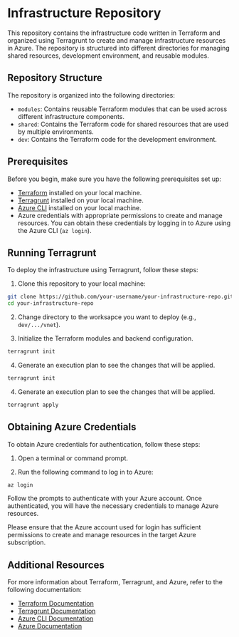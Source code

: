 # Infrastructure Repository

This repository contains the infrastructure code written in Terraform and organized using Terragrunt to create and manage infrastructure resources in Azure. The repository is structured into different directories for managing shared resources, development environment, and reusable modules.

## Repository Structure

The repository is organized into the following directories:

- `modules`: Contains reusable Terraform modules that can be used across different infrastructure components.
- `shared`: Contains the Terraform code for shared resources that are used by multiple environments.
- `dev`: Contains the Terraform code for the development environment.

## Prerequisites

Before you begin, make sure you have the following prerequisites set up:

- [Terraform](https://www.terraform.io/downloads.html) installed on your local machine.
- [Terragrunt](https://terragrunt.gruntwork.io/docs/getting-started/install/) installed on your local machine.
- [Azure CLI](https://docs.microsoft.com/en-us/cli/azure/install-azure-cli) installed on your local machine.
- Azure credentials with appropriate permissions to create and manage resources. You can obtain these credentials by logging in to Azure using the Azure CLI (`az login`).

## Running Terragrunt

To deploy the infrastructure using Terragrunt, follow these steps:

1. Clone this repository to your local machine:

```bash
git clone https://github.com/your-username/your-infrastructure-repo.git
cd your-infrastructure-repo
```
2. Change directory to the worksapce you want to deploy (e.g., `dev/.../vnet`).

3. Initialize the Terraform modules and backend configuration.

```bash
terragrunt init
```
4. Generate an execution plan to see the changes that will be applied.
```bash
terragrunt init
```
4. Generate an execution plan to see the changes that will be applied.
```bash
terragrunt apply
```


## Obtaining Azure Credentials

To obtain Azure credentials for authentication, follow these steps:

1. Open a terminal or command prompt.

2. Run the following command to log in to Azure:
```bash
az login
```

Follow the prompts to authenticate with your Azure account. Once authenticated, you will have the necessary credentials to manage Azure resources.

Please ensure that the Azure account used for login has sufficient permissions to create and manage resources in the target Azure subscription.

## Additional Resources

For more information about Terraform, Terragrunt, and Azure, refer to the following documentation:

- [Terraform Documentation](https://www.terraform.io/docs/index.html)
- [Terragrunt Documentation](https://terragrunt.gruntwork.io/docs/)
- [Azure CLI Documentation](https://docs.microsoft.com/en-us/cli/azure/)
- [Azure Documentation](https://docs.microsoft.com/en-us/azure/)